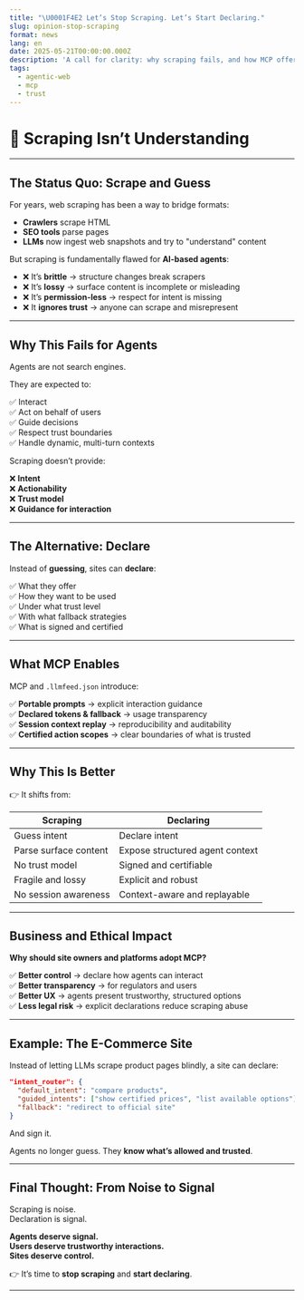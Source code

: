 ```yaml
---
title: "\U0001F4E2 Let’s Stop Scraping. Let’s Start Declaring."
slug: opinion-stop-scraping
format: news
lang: en
date: 2025-05-21T00:00:00.000Z
description: 'A call for clarity: why scraping fails, and how MCP offers a better way.'
tags:
  - agentic-web
  - mcp
  - trust
---
```


# 📢 Scraping Isn’t Understanding

---

## The Status Quo: Scrape and Guess

For years, web scraping has been a way to bridge formats:

- **Crawlers** scrape HTML  
- **SEO tools** parse pages  
- **LLMs** now ingest web snapshots and try to "understand" content  

But scraping is fundamentally flawed for **AI-based agents**:

- ❌ It’s **brittle** → structure changes break scrapers  
- ❌ It’s **lossy** → surface content is incomplete or misleading  
- ❌ It’s **permission-less** → respect for intent is missing  
- ❌ It **ignores trust** → anyone can scrape and misrepresent  

---

## Why This Fails for Agents

Agents are not search engines.

They are expected to:

✅ Interact  
✅ Act on behalf of users  
✅ Guide decisions  
✅ Respect trust boundaries  
✅ Handle dynamic, multi-turn contexts  

Scraping doesn’t provide:

❌ **Intent**  
❌ **Actionability**  
❌ **Trust model**  
❌ **Guidance for interaction**  

---

## The Alternative: Declare

Instead of **guessing**, sites can **declare**:

✅ What they offer  
✅ How they want to be used  
✅ Under what trust level  
✅ With what fallback strategies  
✅ What is signed and certified  

---

## What MCP Enables

MCP and `.llmfeed.json` introduce:

✅ **Portable prompts** → explicit interaction guidance  
✅ **Declared tokens & fallback** → usage transparency  
✅ **Session context replay** → reproducibility and auditability  
✅ **Certified action scopes** → clear boundaries of what is trusted  

---

## Why This Is Better

👉 It shifts from:

| Scraping              | Declaring                       |
| --------------------- | ------------------------------- |
| Guess intent          | Declare intent                  |
| Parse surface content | Expose structured agent context |
| No trust model        | Signed and certifiable          |
| Fragile and lossy     | Explicit and robust             |
| No session awareness  | Context-aware and replayable    |

---

## Business and Ethical Impact

**Why should site owners and platforms adopt MCP?**

✅ **Better control** → declare how agents can interact  
✅ **Better transparency** → for regulators and users  
✅ **Better UX** → agents present trustworthy, structured options  
✅ **Less legal risk** → explicit declarations reduce scraping abuse  

---

## Example: The E-Commerce Site

Instead of letting LLMs scrape product pages blindly, a site can declare:

```json
"intent_router": {
  "default_intent": "compare products",
  "guided_intents": ["show certified prices", "list available options"],
  "fallback": "redirect to official site"
}
```

And sign it.

Agents no longer guess. They **know what’s allowed and trusted**.

---

## Final Thought: From Noise to Signal

Scraping is noise.  
Declaration is signal.

**Agents deserve signal.**  
**Users deserve trustworthy interactions.**  
**Sites deserve control.**

👉 It’s time to **stop scraping** and **start declaring**.

---
